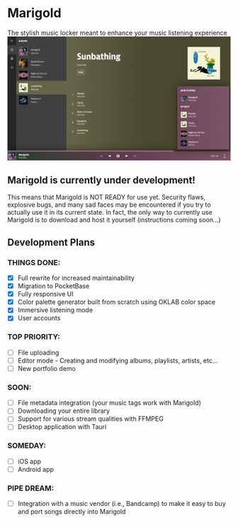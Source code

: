 # Marigold
The stylish music locker meant to enhance your music listening experience
![Screenshot of Marigold](./static/public/images/screenshot.jpeg)

## Marigold is currently under development!
This means that Marigold is NOT READY for use yet. Security flaws, explosive bugs, and many sad faces may be encountered if you try to actually use it in its current state. In fact, the only way to currently use Marigold is to download and host it yourself (instructions coming soon...)

## Development Plans
### THINGS DONE:
- [x] Full rewrite for increased maintainability
- [x] Migration to PocketBase
- [x] Fully responsive UI
- [x] Color palette generator built from scratch using OKLAB color space
- [x] Immersive listening mode
- [x] User accounts

### TOP PRIORITY:
- [ ] File uploading
- [ ] Editor mode - Creating and modifying albums, playlists, artists, etc...
- [ ] New portfolio demo

### SOON:
- [ ] File metadata integration (your music tags work with Marigold)
- [ ] Downloading your entire library
- [ ] Support for various stream qualities with FFMPEG
- [ ] Desktop application with Tauri

### SOMEDAY:
- [ ] iOS app
- [ ] Android app

### PIPE DREAM:
- [ ] Integration with a music vendor (i.e., Bandcamp) to make it easy to buy and port songs directly into Marigold
